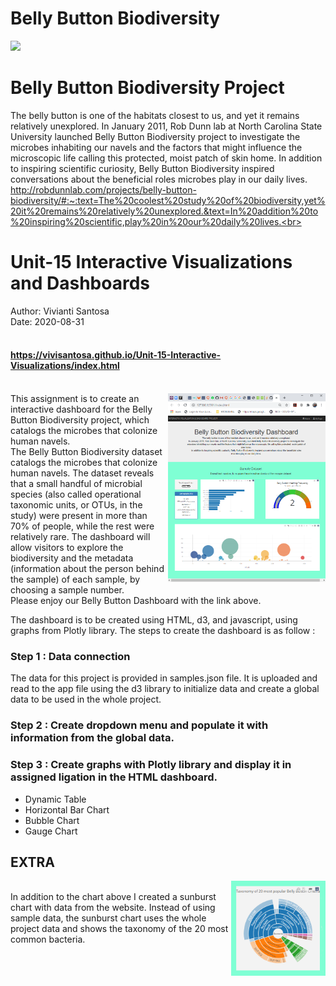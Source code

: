 # Belly Button Biodiversity <br>
<img src="http://robdunnlab.com/wp-content/uploads/microbes-sem.jpg" width="1080"><br>

# Belly Button Biodiversity Project<br>
The belly button is one of the habitats closest to us, and yet it remains relatively unexplored. In January 2011, Rob Dunn lab at North Carolina State University launched Belly Button Biodiversity project to investigate the microbes inhabiting our navels and the factors that might influence the microscopic life calling this protected, moist patch of skin home. In addition to inspiring scientific curiosity, Belly Button Biodiversity inspired conversations about the beneficial roles microbes play in our daily lives.<br>
http://robdunnlab.com/projects/belly-button-biodiversity/#:~:text=The%20coolest%20study%20of%20biodiversity,yet%20it%20remains%20relatively%20unexplored.&text=In%20addition%20to%20inspiring%20scientific,play%20in%20our%20daily%20lives.<br>

# Unit-15 Interactive Visualizations and Dashboards
Author: Vivianti Santosa <br>
Date: 2020-08-31 <br><br>

#### https://vivisantosa.github.io/Unit-15-Interactive-Visualizations/index.html<br><br>
<img align="right" src="Images/Screenshot 1.png" width="50%">
This assignment is to create an interactive dashboard for the Belly Button Biodiversity project, which catalogs the microbes that colonize human navels. <br>
The Belly Button Biodiversity dataset catalogs the microbes that colonize human navels. The dataset reveals that a small handful of microbial species (also called operational taxonomic units, or OTUs, in the study) were present in more than 70% of people, while the rest were relatively rare.
The dashboard will allow visitors to explore the biodiversity and the metadata (information about the person behind the sample) of each sample, by choosing a sample number.<br>
Please enjoy our Belly Button Dashboard with the link above. <br>

The dashboard is to be created using HTML, d3, and javascript, using graphs from Plotly library. The steps to create the dashboard is as follow :<br>

### Step 1 : Data connection<br>
The data for this project is provided in samples.json file. It is uploaded and read to the app file using the d3 library to initialize data and create a global data to be used in the whole project. <br>

### Step 2 : Create dropdown menu and populate it with information from the global data.<br>

### Step 3 : Create graphs with Plotly library and display it in assigned ligation in the HTML dashboard.  <br>
- Dynamic Table
- Horizontal Bar Chart 
- Bubble Chart 
- Gauge Chart

## EXTRA
<img  align="right" src="/Images/sunburst.png" width="30%"><br>
In addition to the chart above I created a sunburst chart with data from the website. Instead of using sample data, the sunburst chart uses the whole project data and shows the taxonomy of the 20 most common bacteria.  <br>
